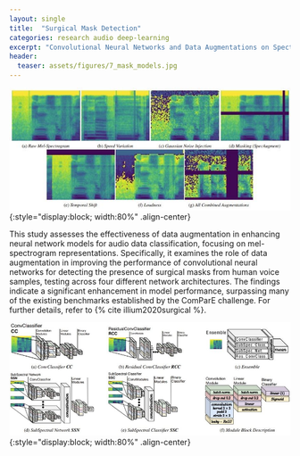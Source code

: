 ```yaml
---
layout: single
title:  "Surgical Mask Detection"
categories: research audio deep-learning
excerpt: "Convolutional Neural Networks and Data Augmentations on Spectrograms"
header:
  teaser: assets/figures/7_mask_models.jpg
---
```


![PEOC Pipeline](\assets\figures\7_mask_mels.jpg){:style="display:block; width:80%" .align-center}

This study assesses the effectiveness of data augmentation in enhancing neural network models for audio data classification, focusing on mel-spectrogram representations. Specifically, it examines the role of data augmentation in improving the performance of convolutional neural networks for detecting the presence of surgical masks from human voice samples, testing across four different network architectures. The findings indicate a significant enhancement in model performance, surpassing many of the existing benchmarks established by the ComParE challenge. For further details, refer to {% cite illium2020surgical %}.

![Models](\assets\figures\7_mask_models.jpg){:style="display:block; width:80%" .align-center}
